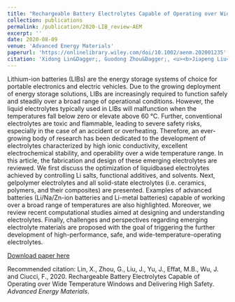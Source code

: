 ```yaml
---
title: "Rechargeable Battery Electrolytes Capable of Operating over Wide Temperature Windows and Delivering High Safety"
collection: publications
permalink: /publication/2020-LIB_review-AEM
excerpt: ''
date: 2020-08-09
venue: 'Advanced Energy Materials'
paperurl: 'https://onlinelibrary.wiley.com/doi/10.1002/aenm.202001235'
citation: 'Xidong Lin&Dagger;, Guodong Zhou&Dagger;, <u><b>Jiapeng Liu</b></u>&Dagger;, Jing Yu, Mohammed B Effat, Junxiong Wu, and Francesco Ciucci*. (2020). &quot;Rechargeable Battery Electrolytes Capable of Operating over Wide Temperature Windows and Delivering High Safety.&quot; <i><b>Advanced Energy Materials</b></i>.'
---
```

Lithium-ion batteries (LIBs) are the energy storage systems of choice for portable electronics and electric vehicles. Due to the growing deployment of energy storage solutions, LIBs are increasingly required to function safely and steadily over a broad range of operational conditions. However, the liquid electrolytes typically used in LIBs will malfunction when the temperatures fall below zero or elevate above 60 °C. Further, conventional electrolytes are toxic and flammable, leading to severe safety risks, especially in the case of an accident or overheating. Therefore, an ever-growing body of research has been dedicated to the development of electrolytes characterized by high ionic conductivity, excellent electrochemical stability, and operability over a wide temperature range. In this article, the fabrication and design of these emerging electrolytes are reviewed. We first discuss the optimization of liquidbased electrolytes achieved by controlling Li salts, functional additives, and solvents. Next, gelpolymer electrolytes and all solid-state electrolytes (i.e. ceramics, polymers, and their composites) are presented. Examples of advanced batteries (Li/Na/Zn-ion batteries and Li-metal batteries) capable of working over a broad range of temperatures are also highlighted. Moreover, we review recent computational studies aimed at designing and understanding electrolytes. Finally, challenges and perspectives regarding emerging electrolyte materials are proposed with the goal of triggering the further development of high-performance, safe, and wide-temperature-operating electrolytes.

[Download paper here](http://jiapeng-liu.github.io/files/XD-Lin_2020_LIB_review_AEM.pdf)

Recommended citation: Lin, X., Zhou, G., Liu, J., Yu, J., Effat, M.B., Wu, J. and Ciucci, F., 2020. Rechargeable Battery Electrolytes Capable of Operating over Wide Temperature Windows and Delivering High Safety. <i>Advanced Energy Materials</i>.

